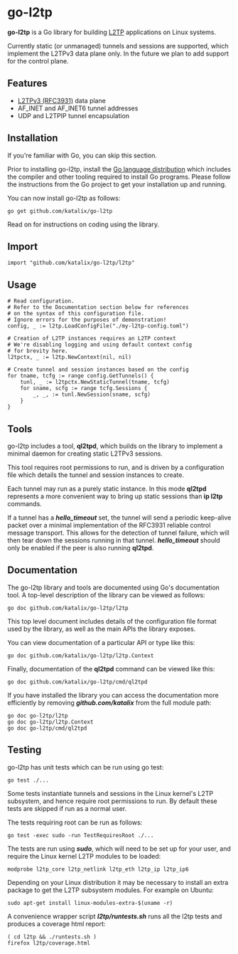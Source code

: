 # go-l2tp

**go-l2tp** is a Go library for building
[L2TP](https://en.wikipedia.org/wiki/Layer_2_Tunneling_Protocol) applications
on Linux systems.

Currently static (or unmanaged) tunnels and sessions are supported, which implement
the L2TPv3 data plane only.  In the future we plan to add support for the control plane.

## Features

* [L2TPv3 (RFC3931)](https://tools.ietf.org/html/rfc3931) data plane
* AF_INET and AF_INET6 tunnel addresses
* UDP and L2TPIP tunnel encapsulation

## Installation

If you're familiar with Go, you can skip this section.

Prior to installing go-l2tp, install the [Go language distribution](https://golang.org/dl/)
which includes the compiler and other tooling required to install Go programs.
Please follow the instructions from the Go project to get your installation up and running.

You can now install go-l2tp as follows:

    go get github.com/katalix/go-l2tp

Read on for instructions on coding using the library.

## Import

    import "github.com/katalix/go-l2tp/l2tp"

## Usage

	# Read configuration.
    # Refer to the Documentation section below for references
    # on the syntax of this configuration file.
	# Ignore errors for the purposes of demonstration!
	config, _ := l2tp.LoadConfigFile("./my-l2tp-config.toml")

	# Creation of L2TP instances requires an L2TP context
	# We're disabling logging and using default context config
	# for brevity here.
	l2tpctx, _ := l2tp.NewContext(nil, nil)

	# Create tunnel and session instances based on the config
	for tname, tcfg := range config.GetTunnels() {
		tunl, _ := l2tpctx.NewStaticTunnel(tname, tcfg)
		for sname, scfg := range tcfg.Sessions {
			_, _, := tunl.NewSession(sname, scfg)
		}
	}

## Tools

go-l2tp includes a tool, **ql2tpd**, which builds on the library to implement a minimal
daemon for creating static L2TPv3 sessions.

This tool requires root permissions to run, and is driven by a configuration file which
details the tunnel and session instances to create.

Each tunnel may run as a purely static instance.  In this mode **ql2tpd** represents
a more convenient way to bring up static sessions than **ip l2tp** commands.

If a tunnel has a ***hello_timeout*** set, the tunnel will send a periodic keep-alive
packet over a minimal implementation of the RFC3931 reliable control message transport.
This allows for the detection of tunnel failure, which will then tear down the sessions
running in that tunnel.  ***hello_timeout*** should only be enabled if the peer is also
running **ql2tpd**.

## Documentation

The go-l2tp library and tools are documented using Go's documentation tool.  A top-level
description of the library can be viewed as follows:

    go doc github.com/katalix/go-l2tp/l2tp

This top level document includes details of the configuration file format used by the
library, as well as the main APIs the library exposes.

You can view documentation of a particular API or type like this:

    go doc github.com/katalix/go-l2tp/l2tp.Context

Finally, documentation of the **ql2tpd** command can be viewed like this:

    go doc github.com/katalix/go-l2tp/cmd/ql2tpd

If you have installed the library you can access the documentation more efficiently
by removing ***github.com/katalix*** from the full module path: 

    go doc go-l2tp/l2tp
    go doc go-l2tp/l2tp.Context
    go doc go-l2tp/cmd/ql2tpd

## Testing

go-l2tp has unit tests which can be run using go test:

    go test ./...

Some tests instantiate tunnels and sessions in the Linux kernel's L2TP subsystem,
and hence require root permissions to run.  By default these tests are skipped if
run as a normal user.

The tests requiring root can be run as follows:

    go test -exec sudo -run TestRequiresRoot ./...

The tests are run using ***sudo***, which will need to be set up for your user,
and require the Linux kernel L2TP modules to be loaded:

    modprobe l2tp_core l2tp_netlink l2tp_eth l2tp_ip l2tp_ip6

Depending on your Linux distribution it may be necessary to install an extra package to
get the L2TP subsystem modules.  For example on Ubuntu:

    sudo apt-get install linux-modules-extra-$(uname -r)

A convenience wrapper script ***l2tp/runtests.sh*** runs all the l2tp tests and
produces a coverage html report:

    ( cd l2tp && ./runtests.sh )
    firefox l2tp/coverage.html
